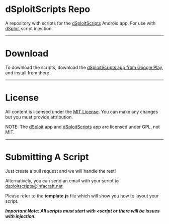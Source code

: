 dSploitScripts Repo
==============
A repository with scripts for the [dSploitScripts][dSploitScripts] Android app. For use with [dSploit][dSploit] script injection.

---------------------------------

Download
==============
To download the scripts, download the [dSploitScripts app from Google Play][dSploitScriptsGPLAY], and install from there.

----------------------------------

License
==============
All content is licensed under the [MIT License][LICENSE].
You can make any changes but you must provide attribution.

NOTE: The [dSploit][dSploit] app and [dSploitScripts][dSploitScripts] app are licensed under GPL, not MIT.

----------------------------------

Submitting A Script
==============
Just create a pull request and we will handle the rest!

Alternatively, you can send an email with your script to [dsploitscripts@infacraft.net][dssemail]

Please refer to the **template.js** file which will show you how to layout your script.

<strong><em>Important Note: All scripts must start with <script or there will be issues with injection.</em></strong>





[dSploit]: http://dsploit.net
[dSploitScripts]: http://github.com/jkush321/dsploitscripts
[InfaCraft]: http://infacraft.net
[dSploitScriptsGPLAY]: https://play.google.com/store/apps/details?id=net.infacraft.dsploitscripts
[dssemail]: mailto:dsploitscripts@infacraft.net
[LICENSE]: https://github.com/InfaCraft/dSploitScriptsRepo/blob/master/LICENSE